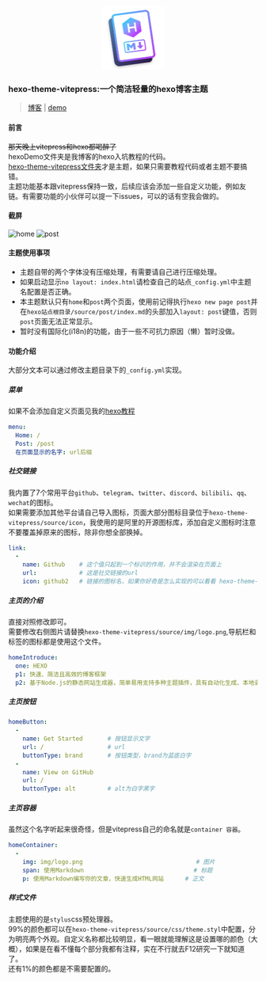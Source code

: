 <p align="center">
    <img src="https://raw.githubusercontent.com/Ririsu-Kokoromu/hexo-theme-vitepress/main/hexo-theme-vitepress.png" alt="Image" style="width:128px; height:128px">
    <h3>hexo-theme-vitepress:一个简洁轻量的hexo博客主题</h3>
</p>

>[博客](https://blog.ririsukokoromu.top/2024/02/07/%E4%BB%8E%E9%9B%B6%E5%86%99%E4%B8%80%E4%B8%AA%E5%9F%BA%E7%A1%80%E7%9A%84hexo%E5%8D%9A%E5%AE%A2%E7%BD%91%E7%AB%99/) | [demo](https://hexo-theme-vitepress-demo.vercel.app/)

#### 前言
~~那天晚上vitepress和hexo都喝醉了~~
<br />
hexoDemo文件夹是我博客的hexo入坑教程的代码。
<br />
[hexo-theme-vitepress文件夹](https://github.com/sooooooooooooooooootheby/hexo-theme-vitepress/tree/main/hexo-theme-vitepress/themes)才是主题，如果只需要教程代码或者主题不要搞错。
<br />
主题功能基本跟vitepress保持一致，后续应该会添加一些自定义功能，例如友链。有需要功能的小伙伴可以提一下issues，可以的话有空我会做的。

#### 截屏
![home](https://raw.githubusercontent.com/Ririsu-Kokoromu/hexo-theme-vitepress-demo/main/PixPin_2024-02-25_17-02-15.png)
![post](https://raw.githubusercontent.com/Ririsu-Kokoromu/hexo-theme-vitepress-demo/main/PixPin_2024-02-25_17-02-56.png)

#### 主题使用事项
* 主题自带的两个字体没有压缩处理，有需要请自己进行压缩处理。
* 如果启动显示`no layout: index.html`请检查自己的站点`_config.yml`中主题名配置是否正确。
* 本主题默认只有`home`和`post`两个页面，使用前记得执行`hexo new page post`并在`hexo站点根目录/source/post/index.md`的头部加入`layout: post`键值，否则`post`页面无法正常显示。
* 暂时没有国际化(i18n)的功能，由于一些不可抗力原因（懒）暂时没做。

#### 功能介绍
大部分文本可以通过修改主题目录下的`_config.yml`实现。
##### 菜单
如果不会添加自定义页面见我的[hexo教程](https://blog.ririsukokoromu.top/2024/02/07/%E4%BB%8E%E9%9B%B6%E5%86%99%E4%B8%80%E4%B8%AA%E5%9F%BA%E7%A1%80%E7%9A%84hexo%E5%8D%9A%E5%AE%A2%E7%BD%91%E7%AB%99/)
``` yaml
menu:
  Home: /
  Post: /post
  在页面显示的名字: url后缀
```

##### 社交链接
我内置了7个常用平台`github`、`telegram`、`twitter`、`discord`、`bilibili`、`qq`、`wechat`的图标。
<br />
如果需要添加其他平台请自己导入图标，页面大部分图标目录位于`hexo-theme-vitepress/source/icon`，我使用的是阿里的开源图标库，添加自定义图标时注意不要覆盖掉原来的图标，除非你想全部换掉。
``` yaml
link:
  - 
    name: Github    # 这个值只起到一个标识的作用，并不会渲染在页面上
    url:            # 这是社交链接的url
    icon: github2   # 链接的图标名，如果你好奇是怎么实现的可以看看 hexo-theme-vitepress/layout/_partial/header.ejs 的48行
```

##### 主页的介绍
直接对照修改即可。
<br />
需要修改右侧图片请替换`hexo-theme-vitepress/source/img/logo.png`,导航栏和标签的图标都是使用这个文件。
``` yaml
homeIntroduce:
  one: HEXO
  p1: 快速、简洁且高效的博客框架
  p2: 基于Node.js的静态网站生成器，简单易用支持多种主题插件，具有自动化生成、本地调试和方便部署等特点
```

##### 主页按钮
``` yaml
homeButton:
  -
    name: Get Started       # 按钮显示文字
    url: /                  # url
    buttonType: brand       # 按钮类型，brand为蓝底白字
  -
    name: View on GitHub    
    url: /
    buttonType: alt         # alt为白字黑字
```

##### 主页容器
虽然这个名字听起来很奇怪，但是vitepress自己的命名就是`container 容器`。
``` yaml
homeContainer:
  -
    img: img/logo.png                                # 图片
    span: 使用Markdown                               # 标题
    p: 使用Markdown编写你的文章，快速生成HTML网站      # 正文
```

##### 样式文件
主题使用的是`stylus`css预处理器。
<br />
99%的颜色都可以在`hexo-theme-vitepress/source/css/theme.styl`中配置，分为明亮两个外观。自定义名称都比较明显，看一眼就能理解这是设置哪的颜色（大概），如果是在看不懂每个部分我都有注释，实在不行就去F12研究一下就知道了。
<br />
还有1%的颜色都是不需要配置的。